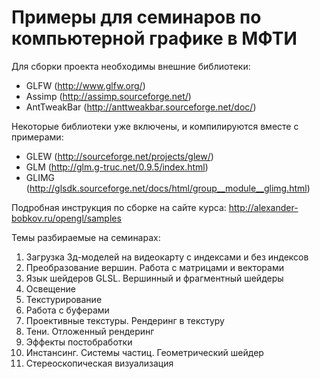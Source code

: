 Примеры для семинаров по компьютерной графике в МФТИ
====================================================

Для сборки проекта необходимы внешние библиотеки:

* GLFW (<http://www.glfw.org/>)
* Assimp (<http://assimp.sourceforge.net/>)
* AntTweakBar (<http://anttweakbar.sourceforge.net/doc/>)

Некоторые библиотеки уже включены, и компилируются вместе с примерами:

* GLEW (<http://sourceforge.net/projects/glew/>)
* GLM (<http://glm.g-truc.net/0.9.5/index.html>)
* GLIMG (<http://glsdk.sourceforge.net/docs/html/group__module__glimg.html>)

Подробная инструкция по сборке на сайте курса: <http://alexander-bobkov.ru/opengl/samples>

Темы разбираемые на семинарах:

1. Загрузка 3д-моделей на видеокарту с индексами и без индексов
2. Преобразование вершин. Работа с матрицами и векторами
3. Язык шейдеров GLSL. Вершинный и фрагментный шейдеры
4. Освещение
5. Текстурирование
6. Работа с буферами
7. Проективные текстуры. Рендеринг в текстуру
8. Тени. Отложенный рендеринг
9. Эффекты постобработки
10. Инстансинг. Системы частиц. Геометрический шейдер
11. Стереоскопическая визуализация